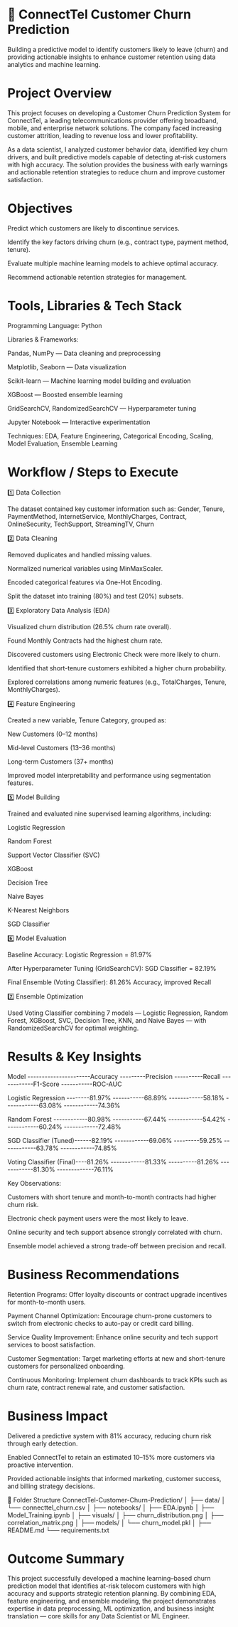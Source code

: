 # 📡 ConnectTel Customer Churn Prediction

Building a predictive model to identify customers likely to leave (churn) and providing actionable insights to enhance customer retention using data analytics and machine learning.

# Project Overview

This project focuses on developing a Customer Churn Prediction System for ConnectTel, a leading telecommunications provider offering broadband, mobile, and enterprise network solutions.
The company faced increasing customer attrition, leading to revenue loss and lower profitability.

As a data scientist, I analyzed customer behavior data, identified key churn drivers, and built predictive models capable of detecting at-risk customers with high accuracy.
The solution provides the business with early warnings and actionable retention strategies to reduce churn and improve customer satisfaction.

# Objectives

Predict which customers are likely to discontinue services.

Identify the key factors driving churn (e.g., contract type, payment method, tenure).

Evaluate multiple machine learning models to achieve optimal accuracy.

Recommend actionable retention strategies for management.

# Tools, Libraries & Tech Stack

Programming Language: Python

Libraries & Frameworks:

Pandas, NumPy — Data cleaning and preprocessing

Matplotlib, Seaborn — Data visualization

Scikit-learn — Machine learning model building and evaluation

XGBoost — Boosted ensemble learning

GridSearchCV, RandomizedSearchCV — Hyperparameter tuning

Jupyter Notebook — Interactive experimentation

Techniques:
EDA, Feature Engineering, Categorical Encoding, Scaling, Model Evaluation, Ensemble Learning

# Workflow / Steps to Execute
1️⃣ Data Collection

The dataset contained key customer information such as:
Gender, Tenure, PaymentMethod, InternetService, MonthlyCharges, Contract, OnlineSecurity, TechSupport, StreamingTV, Churn

2️⃣ Data Cleaning

Removed duplicates and handled missing values.

Normalized numerical variables using MinMaxScaler.

Encoded categorical features via One-Hot Encoding.

Split the dataset into training (80%) and test (20%) subsets.

3️⃣ Exploratory Data Analysis (EDA)

Visualized churn distribution (26.5% churn rate overall).

Found Monthly Contracts had the highest churn rate.

Discovered customers using Electronic Check were more likely to churn.

Identified that short-tenure customers exhibited a higher churn probability.

Explored correlations among numeric features (e.g., TotalCharges, Tenure, MonthlyCharges).

4️⃣ Feature Engineering

Created a new variable, Tenure Category, grouped as:

New Customers (0–12 months)

Mid-level Customers (13–36 months)

Long-term Customers (37+ months)

Improved model interpretability and performance using segmentation features.

5️⃣ Model Building

Trained and evaluated nine supervised learning algorithms, including:

Logistic Regression

Random Forest

Support Vector Classifier (SVC)

XGBoost

Decision Tree

Naive Bayes

K-Nearest Neighbors

SGD Classifier

6️⃣ Model Evaluation

Baseline Accuracy: Logistic Regression = 81.97%

After Hyperparameter Tuning (GridSearchCV): SGD Classifier = 82.19%

Final Ensemble (Voting Classifier): 81.26% Accuracy, improved Recall

7️⃣ Ensemble Optimization

Used Voting Classifier combining 7 models — Logistic Regression, Random Forest, XGBoost, SVC, Decision Tree, KNN, and Naive Bayes — with RandomizedSearchCV for optimal weighting.

# Results & Key Insights

Model	----------------------Accuracy	---------Precision	----------Recall	------------F1-Score	-----------ROC-AUC

Logistic Regression	--------81.97%	-----------68.89%	------------58.18%	------------63.08%	------------74.36%

Random Forest	------------80.98%	-----------67.44%	------------54.42%	------------60.24%	------------72.48%

SGD Classifier (Tuned)------82.19%	------------69.06%	---------59.25%	------------63.78%	------------74.85%

Voting Classifier (Final)----81.26%	------------81.33%	----------81.26%	------------81.30%	-------------76.11%

Key Observations:

Customers with short tenure and month-to-month contracts had higher churn risk.

Electronic check payment users were the most likely to leave.

Online security and tech support absence strongly correlated with churn.

Ensemble model achieved a strong trade-off between precision and recall.

# Business Recommendations

Retention Programs:
Offer loyalty discounts or contract upgrade incentives for month-to-month users.

Payment Channel Optimization:
Encourage churn-prone customers to switch from electronic checks to auto-pay or credit card billing.

Service Quality Improvement:
Enhance online security and tech support services to boost satisfaction.

Customer Segmentation:
Target marketing efforts at new and short-tenure customers for personalized onboarding.

Continuous Monitoring:
Implement churn dashboards to track KPIs such as churn rate, contract renewal rate, and customer satisfaction.

# Business Impact

Delivered a predictive system with 81% accuracy, reducing churn risk through early detection.

Enabled ConnectTel to retain an estimated 10–15% more customers via proactive intervention.

Provided actionable insights that informed marketing, customer success, and billing strategy decisions.

📁 Folder Structure
ConnectTel-Customer-Churn-Prediction/
│
├── data/
│   └── connecttel_churn.csv
│
├── notebooks/
│   ├── EDA.ipynb
│   ├── Model_Training.ipynb
│
├── visuals/
│   ├── churn_distribution.png
│   ├── correlation_matrix.png
│
├── models/
│   └── churn_model.pkl
│
├── README.md
└── requirements.txt

# Outcome Summary

This project successfully developed a machine learning–based churn prediction model that identifies at-risk telecom customers with high accuracy and supports strategic retention planning.
By combining EDA, feature engineering, and ensemble modeling, the project demonstrates expertise in data preprocessing, ML optimization, and business insight translation — core skills for any Data Scientist or ML Engineer.
